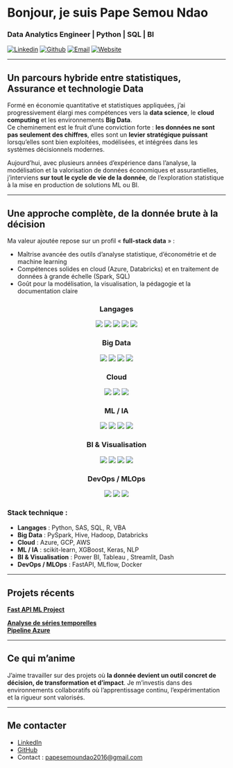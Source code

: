 # Bonjour, je suis Pape Semou Ndao




### Data Analytics Engineer | Python | SQL | BI

[![Linkedin](https://img.shields.io/badge/-Linkedin-0A66C2?style=for-the-badge&logo=linkedin&logoColor=white)](https://www.linkedin.com/in/papesemoundao)
[![Github](https://img.shields.io/badge/-Github-181717?style=for-the-badge&logo=github&logoColor=white)](https://github.com/psndao)
[![Email](https://img.shields.io/badge/-Email-D14836?style=for-the-badge&logo=gmail&logoColor=white)](mailto:papesemoundao2016@gmail.com)
[![Website](https://img.shields.io/badge/-Portfolio-000000?style=for-the-badge&logo=about.me&logoColor=white)](https://papesemoundao.com)



---


## Un parcours hybride entre statistiques, Assurance et technologie Data

Formé en économie quantitative et statistiques appliquées, j’ai progressivement élargi mes compétences vers la **data science**, le **cloud computing** et les environnements **Big Data**.  
Ce cheminement est le fruit d’une conviction forte : **les données ne sont pas seulement des chiffres**, elles sont un **levier stratégique puissant** lorsqu’elles sont bien exploitées, modélisées, et intégrées dans les systèmes décisionnels modernes.

Aujourd’hui, avec plusieurs années d’expérience dans l’analyse, la modélisation et la valorisation de données économiques et assurantielles, j’interviens **sur tout le cycle de vie de la donnée**, de l’exploration statistique à la mise en production de solutions ML ou BI.

---

## Une approche complète, de la donnée brute à la décision

Ma valeur ajoutée repose sur un profil « **full-stack data** » :
- Maîtrise avancée des outils d’analyse statistique, d’économétrie et de machine learning
- Compétences solides en cloud (Azure, Databricks) et en traitement de données à grande échelle (Spark, SQL)
- Goût pour la modélisation, la visualisation, la pédagogie et la documentation claire



<h3 align="center">Langages</h3>
<p align="center">
  <img src="https://img.shields.io/badge/Python-3776AB?logo=python&logoColor=white"/>
  <img src="https://img.shields.io/badge/SAS-1E90FF?logo=sas&logoColor=white"/>
  <img src="https://img.shields.io/badge/SQL-003B57?logo=postgresql&logoColor=white"/>
  <img src="https://img.shields.io/badge/R-276DC3?logo=r&logoColor=white"/>
  <img src="https://img.shields.io/badge/VBA-217346?logo=microsoft-excel&logoColor=white"/>
</p>

<h3 align="center">Big Data</h3>
<p align="center">
  <img src="https://img.shields.io/badge/PySpark-FDEE21?logo=apachespark&logoColor=black"/>
  <img src="https://img.shields.io/badge/Hive-FDEE21?logo=apachehive&logoColor=black"/>
  <img src="https://img.shields.io/badge/Hadoop-66CCFF?logo=apachehadoop&logoColor=black"/>
  <img src="https://img.shields.io/badge/Databricks-FF3621?logo=databricks&logoColor=white"/>
</p>

<h3 align="center">Cloud</h3>
<p align="center">
  <img src="https://img.shields.io/badge/Azure-0078D4?logo=microsoft-azure&logoColor=white"/>
  <img src="https://img.shields.io/badge/GCP-4285F4?logo=googlecloud&logoColor=white"/>
  <img src="https://img.shields.io/badge/AWS-232F3E?logo=amazon-aws&logoColor=white"/>
</p>

<h3 align="center">ML / IA</h3>
<p align="center">
  <img src="https://img.shields.io/badge/scikit--learn-F7931E?logo=scikitlearn&logoColor=white"/>
  <img src="https://img.shields.io/badge/XGBoost-EB5A46?logo=xgboost&logoColor=white"/>
  <img src="https://img.shields.io/badge/Keras-D00000?logo=keras&logoColor=white"/>
  <img src="https://img.shields.io/badge/NLP-8A2BE2"/>
</p>

<h3 align="center">BI & Visualisation</h3>
<p align="center">
  <img src="https://img.shields.io/badge/Power%20BI-F2C811?logo=powerbi&logoColor=black"/>
  <img src="https://img.shields.io/badge/Tableau-E97627?logo=tableau&logoColor=white"/>
  <img src="https://img.shields.io/badge/Streamlit-FF4B4B?logo=streamlit&logoColor=white"/>
  <img src="https://img.shields.io/badge/Dash-1C2C4C"/>
</p>

<h3 align="center">DevOps / MLOps</h3>
<p align="center">
  <img src="https://img.shields.io/badge/FastAPI-009688?logo=fastapi&logoColor=white"/>
  <img src="https://img.shields.io/badge/MLflow-0194E2?logo=mlflow&logoColor=white"/>
  <img src="https://img.shields.io/badge/Docker-2496ED?logo=docker&logoColor=white"/>
</p>



### Stack technique :
- **Langages** : Python, SAS, SQL, R, VBA  
- **Big Data** : PySpark, Hive, Hadoop, Databricks  
- **Cloud** : Azure, GCP, AWS
- **ML / IA** : scikit-learn, XGBoost, Keras, NLP  
- **BI & Visualisation** : Power BI, Tableau , Streamlit, Dash
- **DevOps / MLOps** : FastAPI, MLflow, Docker
---

## Projets récents

**[Fast API ML Project](https://github.com/psndao/Fast_api_project)**  

**[Analyse de séries temporelles](https://github.com/psndao/serie_temporelle_analysis)**  
**[Pipeline Azure](https://github.com/psndao/azure-pipeline-terraform)**


---

## Ce qui m’anime

J’aime travailler sur des projets où **la donnée devient un outil concret de décision, de transformation et d’impact**. Je m’investis dans des environnements collaboratifs où l’apprentissage continu, l’expérimentation et la rigueur sont valorisés.

---

## Me contacter

- [LinkedIn](https://www.linkedin.com/in/papesemoundao/)
- [GitHub](https://github.com/psndao)
- Contact : papesemoundao2016@gmail.com
